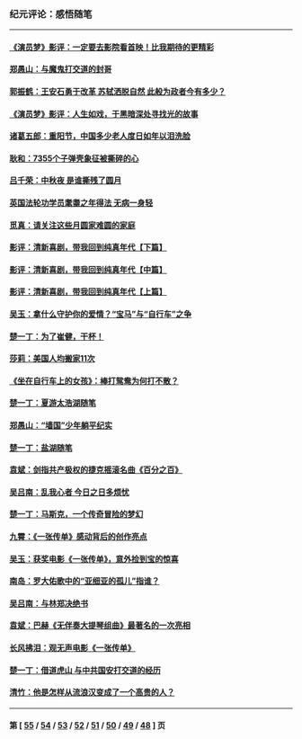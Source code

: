 ### 纪元评论：感悟随笔
---
#### [《演员梦》影评：一定要去影院看首映！比我期待的更精彩](../../pages/nsc1035/n13840865.md) 
#### [郑愚山：与魔鬼打交道的封哥](../../pages/nsc1035/n13840314.md) 
#### [郭振鹤：王安石勇于改革 苏轼洒脱自然 此般为政者今有多少？](../../pages/nsc1035/n13836901.md) 
#### [《演员梦》影评：人生如戏，于黑暗深处寻找光的故事](../../pages/nsc1035/n13832182.md) 
#### [诸葛五郎：重阳节，中国多少老人度日如年以泪洗脸](../../pages/nsc1035/n13831696.md) 
#### [耿和：7355个子弹壳象征被撕碎的心](../../pages/nsc1035/n13830612.md) 
#### [吕千荣：中秋夜 是谁撕残了圆月](../../pages/nsc1035/n13824365.md) 
#### [英国法轮功学员耄耋之年得法 无病一身轻](../../pages/nsc1035/n13821415.md) 
#### [觅真：请关注这些月圆家难圆的家庭](../../pages/nsc1035/n13817374.md) 
#### [影评：清新喜剧，带我回到纯真年代【下篇】](../../pages/nsc1035/n13806698.md) 
#### [影评：清新喜剧，带我回到纯真年代【中篇】](../../pages/nsc1035/n13806120.md) 
#### [影评：清新喜剧，带我回到纯真年代【上篇】](../../pages/nsc1035/n13805467.md) 
#### [吴玉：拿什么守护你的爱情？“宝马”与“自行车”之争](../../pages/nsc1035/n13804482.md) 
#### [楚一丁：为了崔健，干杯！](../../pages/nsc1035/n13802006.md) 
#### [莎莉：美国人均搬家11次](../../pages/nsc1035/n13801777.md) 
#### [《坐在自行车上的女孩》：棒打鸳鸯为何打不散？](../../pages/nsc1035/n13799272.md) 
#### [楚一丁：夏游太浩湖随笔](../../pages/nsc1035/n13796515.md) 
#### [郑愚山：“墙国”少年躺平纪实](../../pages/nsc1035/n13796701.md) 
#### [楚一丁：盐湖随笔](../../pages/nsc1035/n13796541.md) 
#### [袁斌：剑指共产极权的捷克摇滚名曲《百分之百》](../../pages/nsc1035/n13777612.md) 
#### [吴吕南：乱我心者 今日之日多烦忧](../../pages/nsc1035/n13777510.md) 
#### [楚一丁：马斯克，一个传奇冒险的梦幻](../../pages/nsc1035/n13777160.md) 
#### [九霄：《一张传单》感动背后的创作亮点](../../pages/nsc1035/n13773830.md) 
#### [吴玉：获奖电影《一张传单》，意外捡到宝的惊喜](../../pages/nsc1035/n13772014.md) 
#### [南岛：罗大佑歌中的“亚细亚的孤儿”指谁？](../../pages/nsc1035/n13765051.md) 
#### [吴吕南：与林郑决绝书](../../pages/nsc1035/n13764053.md) 
#### [袁斌：巴赫《无伴奏大提琴组曲》最著名的一次亮相](../../pages/nsc1035/n13762193.md) 
#### [长风拂泪：观无声电影《一张传单》](../../pages/nsc1035/n13759939.md) 
#### [楚一丁：借道虎山 与中共国安打交道的经历](../../pages/nsc1035/n13757589.md) 
#### [清竹：他是怎样从流浪汉变成了一个高贵的人？](../../pages/nsc1035/n13757096.md) 

---
#### 第 [ [55](./55.md) / [54](./54.md) / [53](./53.md) / [52](./52.md) / [51](./51.md) / [50](./50.md) / [49](./49.md) / [48](./48.md) ] 页
